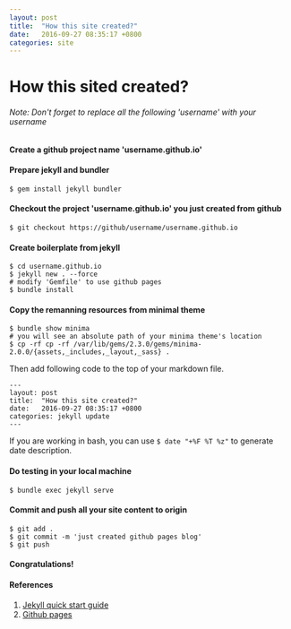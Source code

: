 ```yaml
---
layout: post
title:  "How this site created?"
date:   2016-09-27 08:35:17 +0800
categories: site
---
```


# How this sited created?

###### Note: Don't forget to replace all the following 'username' with your username

#### Create a github project name 'username.github.io'

#### Prepare jekyll and bundler
```shell
$ gem install jekyll bundler
```

#### Checkout the project 'username.github.io' you just created from github
```shell
$ git checkout https://github/username/username.github.io
```

#### Create boilerplate from jekyll
```shell
$ cd username.github.io
$ jekyll new . --force
# modify 'Gemfile' to use github pages
$ bundle install
```

#### Copy the remanning resources from minimal theme
```shell
$ bundle show minima
# you will see an absolute path of your minima theme's location
$ cp -rf cp -rf /var/lib/gems/2.3.0/gems/minima-2.0.0/{assets,_includes,_layout,_sass} .
```

Then add following code to the top of your markdown file.

```
---
layout: post
title:  "How this site created?"
date:   2016-09-27 08:35:17 +0800
categories: jekyll update
---
```

If you are working in bash, you can use `$ date "+%F %T %z"` to generate date description.


#### Do testing in your local machine
```shell
$ bundle exec jekyll serve
```

#### Commit and push all your site content to origin
```shell
$ git add .
$ git commit -m 'just created github pages blog'
$ git push
```

#### Congratulations!

#### References
1. [Jekyll quick start guide](https://jekyllrb.com/docs/quickstart/)
2. [Github pages](https://pages.github.com/)
